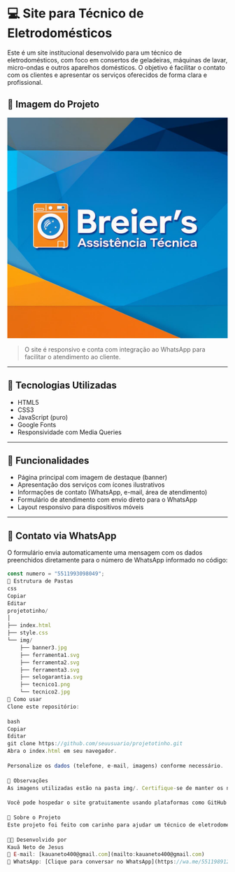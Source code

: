 # 💻 Site para Técnico de Eletrodomésticos

Este é um site institucional desenvolvido para um técnico de eletrodomésticos, com foco em consertos de geladeiras, máquinas de lavar, micro-ondas e outros aparelhos domésticos. O objetivo é facilitar o contato com os clientes e apresentar os serviços oferecidos de forma clara e profissional.

## 📸 Imagem do Projeto

![banner](./img/banner3.jpg)

> O site é responsivo e conta com integração ao WhatsApp para facilitar o atendimento ao cliente.

---

## 🔧 Tecnologias Utilizadas

- HTML5  
- CSS3  
- JavaScript (puro)  
- Google Fonts  
- Responsividade com Media Queries

---

## 🧠 Funcionalidades

- Página principal com imagem de destaque (banner)
- Apresentação dos serviços com ícones ilustrativos
- Informações de contato (WhatsApp, e-mail, área de atendimento)
- Formulário de atendimento com envio direto para o WhatsApp
- Layout responsivo para dispositivos móveis

---

## 💬 Contato via WhatsApp

O formulário envia automaticamente uma mensagem com os dados preenchidos diretamente para o número de WhatsApp informado no código:

```js
const numero = "5511993098049";
📁 Estrutura de Pastas
css
Copiar
Editar
projetotinho/
│
├── index.html
├── style.css
└── img/
    ├── banner3.jpg
    ├── ferramenta1.svg
    ├── ferramenta2.svg
    ├── ferramenta3.svg
    ├── selogarantia.svg
    ├── tecnico1.png
    └── tecnico2.jpg
🚀 Como usar
Clone este repositório:

bash
Copiar
Editar
git clone https://github.com/seuusuario/projetotinho.git
Abra o index.html em seu navegador.

Personalize os dados (telefone, e-mail, imagens) conforme necessário.

📌 Observações
As imagens utilizadas estão na pasta img/. Certifique-se de manter os nomes iguais aos que estão no HTML/CSS.

Você pode hospedar o site gratuitamente usando plataformas como GitHub Pages, Netlify ou Vercel.

🧔 Sobre o Projeto
Este projeto foi feito com carinho para ajudar um técnico de eletrodomésticos a iniciar sua jornada profissional, oferecendo uma presença online simples, funcional e eficaz.

👨‍💻 Desenvolvido por
Kauã Neto de Jesus
📧 E-mail: [kauaneto400@gmail.com](mailto:kauaneto400@gmail.com)  
📱 WhatsApp: [Clique para conversar no WhatsApp](https://wa.me/5511989124208)


